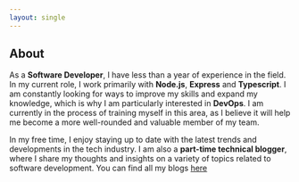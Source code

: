 ```yaml
---
layout: single
---
```


## About

As a **Software Developer**, I have less than a year of experience in the field. In my current role, I work primarily with **Node.js**, **Express** and **Typescript**. I am constantly looking for ways to improve my skills and expand my knowledge, which is why I am particularly interested in **DevOps**. I am currently in the process of training myself in this area, as I believe it will help me become a more well-rounded and valuable member of my team.

In my free time, I enjoy staying up to date with the latest trends and developments in the tech industry. I am also a **part-time technical blogger**, where I share my thoughts and insights on a variety of topics related to software development. You can find all my blogs [here](https://sayantansblog.hashnode.dev/)